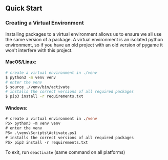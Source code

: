 ## Quick Start

### Creating a Virtual Environment

Installing packages to a virtual environment allows us to ensure we all use the same version of a package. A virtual environment is an isolated python environment, so if you have an old project with an old version of pygame it won't interfere with this project.

#### MacOS/Linux:
```sh
# create a virtual environment in ./venv
$ python3 -m venv venv
# enter the venv
$ source ./venv/bin/activate
# installs the correct versions of all required packages
$ pip3 install -r requirements.txt
```

#### Windows:
```ps
# create a virtual environment in ./venv
PS> python3 -m venv venv
# enter the venv
PS> .\venv\Scripts\Activate.ps1
# installs the correct versions of all required packages
PS> pip3 install -r requirements.txt
```

To exit, run `deactivate` (same command on all platforms)
